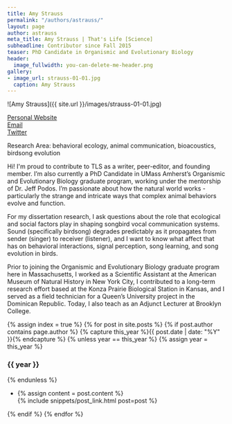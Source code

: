 ```yaml
---
title: Amy Strauss
permalink: "/authors/astrauss/"
layout: page
author: astrauss
meta_title: Amy Strauss | That's Life [Science]
subheadline: Contributor since Fall 2015
teaser: PhD Candidate in Organismic and Evolutionary Biology
header:
  image_fullwidth: you-can-delete-me-header.png
gallery:
- image_url: strauss-01-01.jpg
  caption: Amy Strauss
---
```


![Amy Strauss]({{ site.url }}/images/strauss-01-01.jpg)

[Personal Website](http://amyvhstrauss.com)<br>
[Email](mailto:amyvstrauss@gmail.com)<br>
[Twitter](https://twitter.com/avstrauss)

Research Area: behavioral ecology, animal communication, bioacoustics, birdsong evolution

Hi! I'm proud to contribute to TLS as a writer, peer-editor, and founding member. I’m also currently a PhD Candidate in UMass Amherst’s Organismic and Evolutionary Biology graduate program, working under the mentorship of Dr. Jeff Podos. I’m passionate about how the natural world works - particularly the strange and intricate ways that complex animal behaviors evolve and function.

For my dissertation research, I ask questions about the role that ecological and social factors play in shaping songbird vocal communication systems. Sound (specifically birdsong) degrades predictably as it propagates from sender (singer) to receiver (listener), and I want to know what affect that has on behavioral interactions, signal perception, song learning, and song evolution in birds.

Prior to joining the Organismic and Evolutionary Biology graduate program here in Massachusetts, I worked as a Scientific Assistant at the American Museum of Natural History in New York City, I contributed to a long-term research effort based at the Konza Prairie Biological Station in Kansas, and I served as a field technician for a Queen’s University project in the Dominican Republic. Today, I also teach as an Adjunct Lecturer at Brooklyn College.

{% assign index = true %}
{% for post in site.posts %}
{% if post.author contains page.author %}
{% capture this_year %}{{ post.date | date: "%Y" }}{% endcapture %}
{% unless year == this_year %}
{% assign year = this_year %}
<h3>{{ year }}</h3>
{% endunless %}
<ul style="list-style-type:disc">
 <li> 
 {% assign content = post.content %} 
 <article>
 {% include snippets/post_link.html post=post %}
 </article>
 </li>
</ul>
{% endif %}
{% endfor %}


